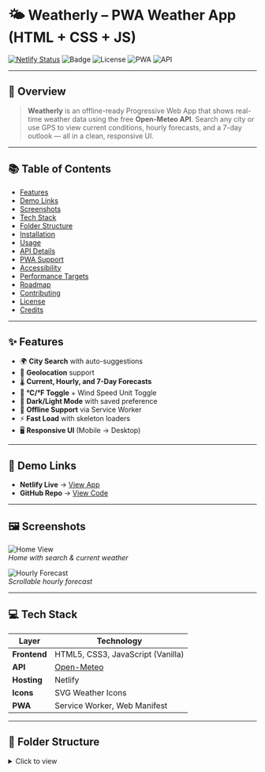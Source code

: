 <!-- TITLE + BADGES -->
# 🌤 Weatherly – PWA Weather App (HTML + CSS + JS)

[![Netlify Status](https://api.netlify.com/api/v1/badges/xxxx/deploy-status)](https://app.netlify.com/sites/your-site/deploys)
![Badge](https://img.shields.io/badge/Category-HTML+CSS+JS-blue)
![License](https://img.shields.io/badge/license-MIT-green)
![PWA](https://img.shields.io/badge/PWA-Ready-purple)
![API](https://img.shields.io/badge/API-Open--Meteo-orange)

---

## 📌 Overview
> **Weatherly** is an offline-ready Progressive Web App that shows real-time weather data using the free **Open-Meteo API**. Search any city or use GPS to view current conditions, hourly forecasts, and a 7-day outlook — all in a clean, responsive UI.

---

## 📚 Table of Contents
- [Features](#-features)
- [Demo Links](#-demo-links)
- [Screenshots](#-screenshots)
- [Tech Stack](#-tech-stack)
- [Folder Structure](#-folder-structure)
- [Installation](#-installation)
- [Usage](#-usage)
- [API Details](#-api-details)
- [PWA Support](#-pwa-support)
- [Accessibility](#-accessibility)
- [Performance Targets](#-performance-targets)
- [Roadmap](#-roadmap)
- [Contributing](#-contributing)
- [License](#-license)
- [Credits](#-credits)

---

## ✨ Features
- 🌍 **City Search** with auto-suggestions  
- 📍 **Geolocation** support  
- 🌡 **Current, Hourly, and 7-Day Forecasts**  
- 🔄 **°C/°F Toggle** + Wind Speed Unit Toggle  
- 🌙 **Dark/Light Mode** with saved preference  
- 📶 **Offline Support** via Service Worker  
- ⚡ **Fast Load** with skeleton loaders  
- 🖥 **Responsive UI** (Mobile → Desktop)  

---

## 🔗 Demo Links
- **Netlify Live** → [View App](https://your-site.netlify.app)  
- **GitHub Repo** → [View Code](https://github.com/your-username/weather-app)  

---

## 🖼 Screenshots

![Home View](assets/images/screen-home.png)  
*Home with search & current weather*

![Hourly Forecast](assets/images/screen-hourly.png)  
*Scrollable hourly forecast*

---

## 💻 Tech Stack
| Layer        | Technology |
|--------------|------------|
| **Frontend** | HTML5, CSS3, JavaScript (Vanilla) |
| **API**      | [Open-Meteo](https://open-meteo.com/) |
| **Hosting**  | Netlify |
| **Icons**    | SVG Weather Icons |
| **PWA**      | Service Worker, Web Manifest |

---

## 📁 Folder Structure
<details>
<summary>Click to view</summary>

```txt
weather-app/
├─ index.html
├─ manifest.webmanifest
├─ service-worker.js
├─ assets/
│  ├─ icons/
│  ├─ images/
│  └─ weather/
├─ src/
│  ├─ css/
│  ├─ js/
│  ├─ data/
│  ├─ i18n/
│  └─ pages/
├─ docs/
└─ tests/
</details>
⚙ Installation
bash
Copy
Edit
# Clone the repo
git clone https://github.com/your-username/weather-app.git

# Open folder
cd weather-app

# Open in browser
start index.html
🚀 Usage
Open the app in your browser.

Allow location access or search for a city.

Toggle units or theme from the header.

🌤 API Details
http
Copy
Edit
GET https://api.open-meteo.com/v1/forecast?latitude=<lat>&longitude=<lon>
Params:

current=temperature_2m,...

hourly=temperature_2m,...

daily=temperature_2m_max,...

📲 PWA Support
✅ Offline Mode

✅ Add to Home Screen

✅ App Manifest

✅ Cached Assets & Data

♿ Accessibility
Semantic HTML

ARIA labels for controls

Color contrast compliance

Keyboard navigable

📊 Performance Targets
Lighthouse: 90+ on all metrics

First Contentful Paint: <1.5s

Total JS: <60KB gzipped

🗓 Roadmap
 Core UI & API Integration

 Unit & Theme Toggles

 PWA Offline Support

 Multi-language Support

 User Saved Locations

🤝 Contributing
Fork the repo

Create your branch (git checkout -b feature/xyz)

Commit changes (git commit -m 'Add feature xyz')

Push branch (git push origin feature/xyz)

Create a Pull Request

📜 License
This project is licensed under the MIT License — see the LICENSE file for details.

🙌 Credits
API: Open-Meteo

Icons: [Your Icon Source]

Hosting: Netlify

💡 Made with ❤️ for the Hackathon (72 hours build).

yaml
Copy
Edit

---

This **README** uses:  
✅ Headings (H1–H3)  
✅ Blockquotes (`>`)  
✅ Badges (shields.io)  
✅ Horizontal rules (`---`)  
✅ Bullet & numbered lists  
✅ Tables  
✅ Images  
✅ Links  
✅ Code blocks (fenced)  
✅ Collapsible `<details>` sections  
✅ Task lists (`[x]`)  

If you want, I can now **merge your hackathon judging criteria & 72-hour plan directly into this RE
